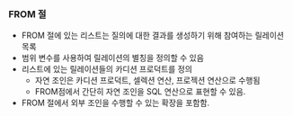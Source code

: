 ### FROM 절

- FROM 절에 있는 리스트는 질의에 대한 결과를 생성하기 위해 참여하는 릴레이션 목록
- 범위 변수를 사용하여 릴레이션의 별칭을 정의할 수 있음
- 리스트에 있는 릴레이션들의 카디션 프로덕트를 정의 
	- 자연 조인은 카디션 프로덕트, 셀렉션 연산, 프로젝션 연산으로 수행됨
	- FROM점에서 간단히 자연 조인을 SQL 연산으로 표현할 수 있음.
- FROM 절에서 외부 조인을 수행할 수 있는 확장을 포함함.

